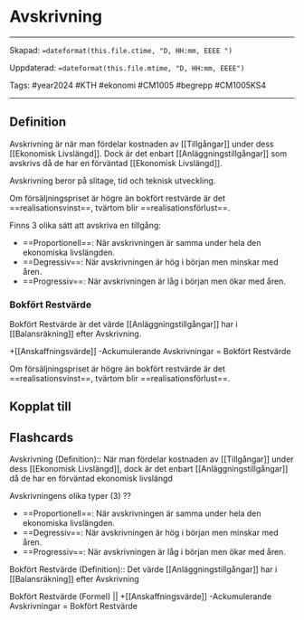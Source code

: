 # Avskrivning

---

Skapad: `=dateformat(this.file.ctime, "D, HH:mm, EEEE ")`

Uppdaterad: `=dateformat(this.file.mtime, "D, HH:mm, EEEE")`

Tags: #year2024 #KTH #ekonomi #CM1005 #begrepp #CM1005KS4

---

## Definition

Avskrivning är när man fördelar kostnaden av [[Tillgångar]] under dess [[Ekonomisk Livslängd]]. Dock är det enbart [[Anläggningstillgångar]] som avskrivs då de har en förväntad [[Ekonomisk Livslängd]].

Avskrivning beror på slitage, tid och teknisk utveckling.

Om försäljningspriset är högre än bokfört restvärde är det ==realisationsvinst==, tvärtom blir ==realisationsförlust==.

Finns 3 olika sätt att avskriva en tillgång:

- ==Proportionell==: När avskrivningen är samma under hela den ekonomiska livslängden.
- ==Degressiv==: När avskrivningen är hög i början men minskar med åren.
- ==Progressiv==: När avskrivningen är låg i början men ökar med åren.

### Bokfört Restvärde

Bokfört Restvärde är det värde [[Anläggningstillgångar]] har i [[Balansräkning]] efter Avskrivning.

+[[Anskaffningsvärde]]
-Ackumulerande Avskrivningar
= Bokfört Restvärde

Om försäljningspriset är högre än bokfört restvärde är det ==realisationsvinst==, tvärtom blir ==realisationsförlust==.

## Kopplat till

## Flashcards

Avskrivning (Definition):: När man fördelar kostnaden av [[Tillgångar]] under dess [[Ekonomisk Livslängd]], dock är det enbart [[Anläggningstillgångar]] då de har en förväntad ekonomisk livslängd
<!--SR:!2024-03-06,2,210!2024-03-17,13,292-->

Avskrivningens olika typer (3)
??
- ==Proportionell==: När avskrivningen är samma under hela den ekonomiska livslängden.
- ==Degressiv==: När avskrivningen är hög i början men minskar med åren.
- ==Progressiv==: När avskrivningen är låg i början men ökar med åren.
<!--SR:!2024-03-14,11,288!2024-03-17,13,292-->

Bokfört Restvärde (Definition):: Det värde [[Anläggningstillgångar]] har i [[Balansräkning]] efter Avskrivning
<!--SR:!2024-03-11,6,252!2024-03-19,15,292-->

Bokfört Restvärde (Formel)
||
+[[Anskaffningsvärde]]
-Ackumulerande Avskrivningar
= Bokfört Restvärde
<!--SR:!2024-03-16,13,288-->
